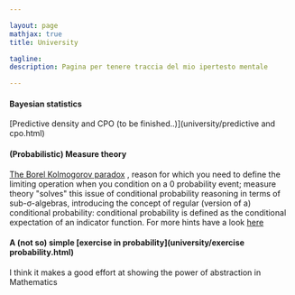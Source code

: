 ```yaml
---

layout: page
mathjax: true
title: University

tagline:
description: Pagina per tenere traccia del mio ipertesto mentale

---
```


#### Bayesian statistics

[Predictive density and CPO (to be finished..)](university/predictive and cpo.html)

#### (Probabilistic) Measure theory


[The Borel Kolmogorov paradox](https://en.wikipedia.org/wiki/Borel%E2%80%93Kolmogorov_paradox)
, reason for which you need to define the limiting operation when you condition on a
0 probability event; measure theory "solves" this issue of conditional probability reasoning in terms
of sub-σ-algebras, introducing the concept of regular (version of a) conditional probability: conditional 
probability is defined as the conditional expectation of an indicator function. For more hints
have a look [here](https://en.wikipedia.org/wiki/Conditional_probability_distribution#Measure-theoretic_formulation)

#### A (not so) simple [exercise in probability](university/exercise probability.html)
I think it makes a good effort at showing the power of abstraction in Mathematics